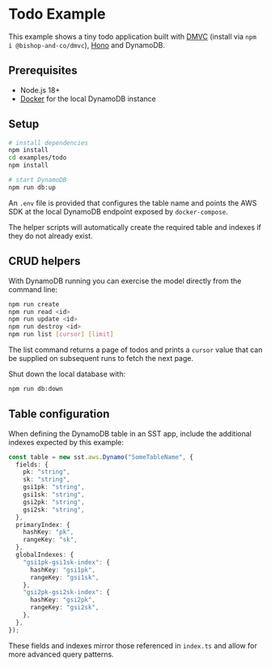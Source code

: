 # Todo Example

This example shows a tiny todo application built with [DMVC](https://github.com/bishopandco/dmvc) (install via `npm i @bishop-and-co/dmvc`), [Hono](https://hono.dev) and DynamoDB.

## Prerequisites

- Node.js 18+
- [Docker](https://www.docker.com/) for the local DynamoDB instance

## Setup

```bash
# install dependencies
npm install
cd examples/todo
npm install

# start DynamoDB
npm run db:up
```

An `.env` file is provided that configures the table name and points the AWS SDK at the local DynamoDB endpoint exposed by `docker-compose`.

The helper scripts will automatically create the required table and indexes if they do not already exist.

## CRUD helpers

With DynamoDB running you can exercise the model directly from the command line:

```bash
npm run create
npm run read <id>
npm run update <id>
npm run destroy <id>
npm run list [cursor] [limit]
```

The list command returns a page of todos and prints a `cursor` value that
can be supplied on subsequent runs to fetch the next page.

Shut down the local database with:

```bash
npm run db:down
```

## Table configuration

When defining the DynamoDB table in an SST app, include the additional indexes expected by this example:

```ts
const table = new sst.aws.Dynamo("SomeTableName", {
  fields: {
    pk: "string",
    sk: "string",
    gsi1pk: "string",
    gsi1sk: "string",
    gsi2pk: "string",
    gsi2sk: "string",
  },
  primaryIndex: {
    hashKey: "pk",
    rangeKey: "sk",
  },
  globalIndexes: {
    "gsi1pk-gsi1sk-index": {
      hashKey: "gsi1pk",
      rangeKey: "gsi1sk",
    },
    "gsi2pk-gsi2sk-index": {
      hashKey: "gsi2pk",
      rangeKey: "gsi2sk",
    },
  },
});
```

These fields and indexes mirror those referenced in `index.ts` and allow for more advanced query patterns.
